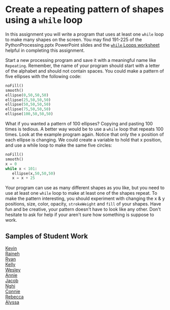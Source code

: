 Create a repeating pattern of shapes using a `while` loop
=============================================
In this assignment you will write a program that uses at least one `while` loop to make many shapes on the screen. You may find 191-225 of the PythonProcessing.pptx PowerPoint slides and the [`while` Loops worksheet](https://github.com/APCSPrinciples/LoopsWorksheet/blob/master/README.md) helpful in completing this assignment.   

Start a new processing program and save it with a meaningful name like `Repeating`. Remember, the name of your program should start with a letter of the alphabet and should not contain spaces. You could make a pattern of five ellipses with the following code:
```python
noFill()
smooth()
ellipse(0,50,50,50)
ellipse(25,50,50,50)
ellipse(50,50,50,50)
ellipse(75,50,50,50)
ellipse(100,50,50,50)
```
 
What if you wanted a pattern of 100 ellipses? Copying and pasting 100 times is tedious. A better way would be to use a `while` loop that repeats 100 times. Look at the example program again. Notice that only the x position of each ellipse is changing. We could create a variable to hold that x position, and use a while loop to make the same five circles:
```python
noFill()
smooth()
x = 0
while x < 101:
   ellipse(x,50,50,50)
   x = x + 25
```
Your program can use as many different shapes as you like, but you need to use at least one `while` loop to make at least one of the shapes repeat. To make the pattern interesting, you should experiment with changing the x & y positions, size, color, opacity, `strokeWeight` and `fill` of your shapes. Have fun and be creative, your pattern doesn't have to look like any other. Don't hesitate to ask for help if your aren't sure how something is suppose to work.   

Samples of Student Work
-----------------------
[Kevin](https://trinket.io/embed/python/25b0117929?outputOnly=true&runOption=run&start=result)   
[Raineh](https://trinket.io/embed/python/5ca39edf7a?outputOnly=true&runOption=run&start=result)   
[Ryan](https://trinket.io/embed/python/5e6e58c50b?outputOnly=true&runOption=run&start=result)   
[Kelly](https://trinket.io/embed/python/04fcd53f85?outputOnly=true&runOption=run&start=result)   
[Wesley](https://trinket.io/embed/python/d4490b324e?outputOnly=true&runOption=run&start=result)   
[Annie](https://trinket.io/embed/python/3b18be1b51?outputOnly=true&runOption=run&start=result)   
[Jacob](https://trinket.io/embed/python/94a26abfda?outputOnly=true&runOption=run&start=result)   
[Nghi](https://trinket.io/embed/python/5fcf4b5e85?outputOnly=true&runOption=run&start=result)   
[Connie](https://trinket.io/embed/python/731e8923e7?outputOnly=true&runOption=run&start=result)   
[Rebecca](https://trinket.io/embed/python/b8bbd7c33f?outputOnly=true&runOption=run&start=result)   
[Alyssa](https://trinket.io/embed/python/0d664817ee?outputOnly=true&runOption=run&start=result)   
